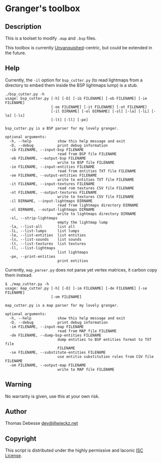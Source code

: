 Granger's toolbox
=================

Description
-----------

This is a toolset to modify `.map` and `.bsp` files.

This toolbox is currently [Unvanquished](http://unvanquished.net)-centric, but could be extended in the future.

Help
----

Currently, the `-il` option for `bsp_cutter.py` (to read lightmaps from a directory to embed them inside the BSP lightmaps lump) is a stub.

```
./bsp_cutter.py -h
usage: bsp_cutter.py [-h] [-D] [-ib FILENAME] [-ob FILENAME] [-ie FILENAME]
                     [-oe FILENAME] [-it FILENAME] [-ot FILENAME]
                     [-il DIRNAME] [-ol DIRNAME] [-sl] [-la] [-lL] [-le] [-ls]
                     [-lt] [-ll] [-pe]

bsp_cutter.py is a BSP parser for my lovely granger.

optional arguments:
  -h, --help            show this help message and exit
  -D, --debug           print debug information
  -ib FILENAME, --input-bsp FILENAME
                        read from BSP file FILENAME
  -ob FILENAME, --output-bsp FILENAME
                        write to BSP file FILENAME
  -ie FILENAME, --input-entities FILENAME
                        read from entities TXT file FILENAME
  -oe FILENAME, --output-entities FILENAME
                        write to entities TXT file FILENAME
  -it FILENAME, --input-textures FILENAME
                        read rom textures CSV file FILENAME
  -ot FILENAME, --output-textures FILENAME
                        write to textures CSV file FILENAME
  -il DIRNAME, --input-lightmaps DIRNAME
                        read from lightmaps directory DIRNAME
  -ol DIRNAME, --output-lightmaps DIRNAME
                        write to lightmaps directory DIRNAME
  -sl, --strip-lightmaps
                        empty the lightmap lump
  -la, --list-all       list all
  -lL, --list-lumps     list lumps
  -le, --list-entities  list entities
  -ls, --list-sounds    list sounds
  -lt, --list-textures  list textures
  -ll, --list-lightmaps
                        list lightmaps
  -pe, --print-entities
                        print entities
```

Currently, `map_parser.py` does not parse yet vertex matrices, it carbon copy them instead.

```
$ ./map_cutter.py -h
usage: map_cutter.py [-h] [-D] [-im FILENAME] [-de FILENAME] [-se FILENAME]
                     [-om FILENAME]

map_cutter.py is a map parser for my lovely granger.

optional arguments:
  -h, --help            show this help message and exit
  -D, --debug           print debug information
  -im FILENAME, --input-map FILENAME
                        read from MAP file FILENAME
  -de FILENAME, --dump-bsp-entities FILENAME
                        dump entities to BSP entities format to TXT file
                        FILENAME
  -se FILENAME, --substitute-entities FILENAME
                        use entitie substitution rules from CSV file FILENAME
  -om FILENAME, --output-map FILENAME
                        write to MAP file FILENAME
```

Warning
-------

No warranty is given, use this at your own risk.

Author
------

Thomas Debesse <dev@illwieckz.net>

Copyright
---------

This script is distributed under the highly permissive and laconic [ISC License](COPYING.md).
